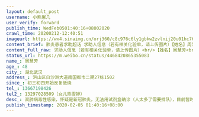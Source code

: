 ```yaml
---
layout: default_post
username: 小熊崽几
user_verify: forward
publish_time: WedFeb0501:40:16+08002020
crawl_time: 20200212-12:40:51
imageurl: https://wx4.sinaimg.cn/orj360/c8c976c6ly1gbkw2zvlnij20u01hc76k.jpg,https://wx1.sinaimg.cn/orj360/c8c976c6ly1gbkw304dbsj21hc0u0q5z.jpg,https://wx3.sinaimg.cn/orj360/c8c976c6ly1gbkw30f6orj21hc0u0ju3.jpg,https://wx4.sinaimg.cn/orj360/c8c976c6ly1gbkw30vdpbj21hc0u0dk3.jpg,https://wx2.sinaimg.cn/orj360/c8c976c6ly1gbkw317clij20u01hcdlf.jpg,https://wx4.sinaimg.cn/orj360/c8c976c6ly1gbkw31ss8cj20m80b4wfa.jpg
content_brief: 肺炎患者求助超话 求助人信息（若有相关化验单，请上传图片）【姓名】周慧芳【年龄】48【所在城市】湖北武汉【所在小区、社区】洪山区白沙洲大道南国都市二期27栋1502【患病时间】初三初四开始反复低烧【联系方式】13667198426【其他紧急联系人】13297028509（女儿熊雪婷）【病情描述】双 ...全文
content_full_raw: 求助人信息（若有相关化验单，请上传图片）<br/>【姓名】周慧芳<br/>【年龄】48<br/>【所在城市】湖北武汉<br/>【所在小区、社区】洪山区白沙洲大道南国都市二期27栋1502<br/>【患病时间】初三初四开始反复低烧<br/>【联系方式】13667198426<br/>【其他紧急联系人】13297028509（女儿熊雪婷）<br/>【病情描述】双肺病毒性感染，怀疑是新冠肺炎。无法用试剂盒确诊（人太多了需要排队），目前暂时居家隔离，社区集中隔离的地方也需要排队！在家反复低烧一周左右，偶尔38℃多，同时伴有浑身乏力、呼吸困难、食欲不振的症状。<br/>我妈妈年纪轻，没有其它疾病，不会有其它并发症，治愈几率非常非常大！希望能早点治疗我的妈妈，让她不会因为等等等等等，从轻微变成重症，甚至到无法挽救的地步！如果有朋友能提供隔离或者医院方面的帮助，我们全家感激不尽！！！<br/>2月3日检查并到七医院开了药，具体什么功效我也不清楚，但我妈妈依然反复发烧，呼吸越来越困难。同时她心里负担非常大，非常害怕！没什么信心<spanclass="url-icon"><imgalt=[泪]src="//h5.sinaimg.cn/m/emoticon/icon/default/d_lei-1b4b02f8b1.png"style="width:1em;height:1em;"/></span><spanclass="url-icon"><imgalt=[泪]src="//h5.sinaimg.cn/m/emoticon/icon/default/d_lei-1b4b02f8b1.png"style="width:1em;height:1em;"/></span><spanclass="url-icon"><imgalt=[泪]src="//h5.sinaimg.cn/m/emoticon/icon/default/d_lei-1b4b02f8b1.png"style="width:1em;height:1em;"/></span>我和我爸是密切接触者，已经开始伴有流鼻涕，轻微咳嗽，头晕等症状。<br/>我不想我刚大学毕业，妈妈就被那几个畜牲害死啊了<spanclass="url-icon"><imgalt=[泪]src="//h5.sinaimg.cn/m/emoticon/icon/default/d_lei-1b4b02f8b1.png"style="width:1em;height:1em;"/></span><spanclass="url-icon"><imgalt=[泪]src="//h5.sinaimg.cn/m/emoticon/icon/default/d_lei-1b4b02f8b1.png"style="width:1em;height:1em;"/></span><spanclass="url-icon"><imgalt=[泪]src="//h5.sinaimg.cn/m/emoticon/icon/default/d_lei-1b4b02f8b1.png"style="width:1em;height:1em;"/></span>我妈妈非常害怕，已经在交代后事了！！！求求各位好心人帮帮忙吧！！！拜托了！！！🙏🙏🙏<ahref="https://m.weibo.cn/search?containerid=231522type%3D1%26t%3D10%26q%3D%23%E5%85%A8%E5%9B%BD%E7%A1%AE%E8%AF%8A%E6%96%B0%E5%9E%8B%E8%82%BA%E7%82%8E%E7%97%85%E4%BE%8B%23&extparam=%23%E5%85%A8%E5%9B%BD%E7%A1%AE%E8%AF%8A%E6%96%B0%E5%9E%8B%E8%82%BA%E7%82%8E%E7%97%85%E4%BE%8B%23"data-hide=""><spanclass="surl-text">#全国确诊新型肺炎病例#</span></a><ahref="https://m.weibo.cn/search?containerid=231522type%3D1%26t%3D10%26q%3D%23%E6%AD%A6%E6%B1%89%E8%82%BA%E7%82%8E%23&extparam=%23%E6%AD%A6%E6%B1%89%E8%82%BA%E7%82%8E%23"data-hide=""><spanclass="surl-text">#武汉肺炎#</span></a><ahref="https://m.weibo.cn/search?containerid=231522type%3D1%26t%3D10%26q%3D%23%E8%AF%95%E5%89%82%E7%9B%92%E6%A3%80%E6%B5%8B%E6%97%B6%E9%97%B4%E7%BC%A9%E7%9F%AD%E5%88%B01%E5%A4%A9%23&extparam=%23%E8%AF%95%E5%89%82%E7%9B%92%E6%A3%80%E6%B5%8B%E6%97%B6%E9%97%B4%E7%BC%A9%E7%9F%AD%E5%88%B01%E5%A4%A9%23"data-hide=""><spanclass="surl-text">#试剂盒检测时间缩短到1天#</span></a><adata-url="http://t.cn/R2WxQOQ"href="http://weibo.com/p/1001018008642010000000000"data-hide=""><spanclass='url-icon'><imgstyle='width:1rem;height:1rem'src='https://h5.sinaimg.cn/upload/2015/09/25/3/timeline_card_small_location_default.png'></span><spanclass="surl-text">武汉</span></a>
status_url: https://m.weibo.cn/status/4468420865355083
name_: 周慧芳
age_: 48
city_: 湖北武汉
address_: 洪山区白沙洲大道南国都市二期27栋1502
since_: 初三初四开始反复低烧
tel_: 13667198426
tel2_: 13297028509（女儿熊雪婷）
desc_: 双肺病毒性感染，怀疑是新冠肺炎。无法用试剂盒确诊（人太多了需要排队），目前暂时居家隔离，社区集中隔离的地方也需要排队！在家反复低烧一周左右，偶尔38℃多，同时伴有浑身乏力、呼吸困难、食欲不振的症状。我妈妈年纪轻，没有其它疾病，不会有其它并发症，治愈几率非常非常大！希望能早点治疗我的妈妈，让她不会因为等等等等等，从轻微变成重症，甚至到无法挽救的地步！如果有朋友能提供隔离或者医院方面的帮助，我们全家感激不尽！！！2月3日检查并到七医院开了药，具体什么功效我也不清楚，但我妈妈依然反复发烧，呼吸越来越困难。同时她心里负担非常大，非常害怕！没什么信心<spanclass="url-icon"><imgalt=[泪]src="//h5.sinaimg.cn/m/emoticon/icon/default/d_lei-1b4b02f8b1.png"style="width1em;height1em;"/></span><spanclass="url-icon"><imgalt=[泪]src="//h5.sinaimg.cn/m/emoticon/icon/default/d_lei-1b4b02f8b1.png"style="width1em;height1em;"/></span><spanclass="url-icon"><imgalt=[泪]src="//h5.sinaimg.cn/m/emoticon/icon/default/d_lei-1b4b02f8b1.png"style="width1em;height1em;"/></span>我和我爸是密切接触者，已经开始伴有流鼻涕，轻微咳嗽，头晕等症状。我不想我刚大学毕业，妈妈就被那几个畜牲害死啊了<spanclass="url-icon"><imgalt=[泪]src="//h5.sinaimg.cn/m/emoticon/icon/default/d_lei-1b4b02f8b1.png"style="width1em;height1em;"/></span><spanclass="url-icon"><imgalt=[泪]src="//h5.sinaimg.cn/m/emoticon/icon/default/d_lei-1b4b02f8b1.png"style="width1em;height1em;"/></span><spanclass="url-icon"><imgalt=[泪]src="//h5.sinaimg.cn/m/emoticon/icon/default/d_lei-1b4b02f8b1.png"style="width1em;height1em;"/></span>我妈妈非常害怕，已经在交代后事了！！！求求各位好心人帮帮忙吧！！！拜托了！！！🙏🙏🙏<ahref="https//m.weibo.cn/search?containerid=231522type%3D1%26t%3D10%26q%3D%23%E5%85%A8%E5%9B%BD%E7%A1%AE%E8%AF%8A%E6%96%B0%E5%9E%8B%E8%82%BA%E7%82%8E%E7%97%85%E4%BE%8B%23&extparam=%23%E5%85%A8%E5%9B%BD%E7%A1%AE%E8%AF%8A%E6%96%B0%E5%9E%8B%E8%82%BA%E7%82%8E%E7%97%85%E4%BE%8B%23"data-hide=""><spanclass="surl-text">#全国确诊新型肺炎病例#</span></a><ahref="https//m.weibo.cn/search?containerid=231522type%3D1%26t%3D10%26q%3D%23%E6%AD%A6%E6%B1%89%E8%82%BA%E7%82%8E%23&extparam=%23%E6%AD%A6%E6%B1%89%E8%82%BA%E7%82%8E%23"data-hide=""><spanclass="surl-text">#武汉肺炎#</span></a><ahref="https//m.weibo.cn/search?containerid=231522type%3D1%26t%3D10%26q%3D%23%E8%AF%95%E5%89%82%E7%9B%92%E6%A3%80%E6%B5%8B%E6%97%B6%E9%97%B4%E7%BC%A9%E7%9F%AD%E5%88%B01%E5%A4%A9%23&extparam=%23%E8%AF%95%E5%89%82%E7%9B%92%E6%A3%80%E6%B5%8B%E6%97%B6%E9%97%B4%E7%BC%A9%E7%9F%AD%E5%88%B01%E5%A4%A9%23"data-hide=""><spanclass="surl-text">#试剂盒检测时间缩短到1天#</span></a><adata-url="http//t.cn/R2WxQOQ"href="http//weibo.com/p/1001018008642010000000000"data-hide=""><spanclass='url-icon'><imgstyle='width1rem;height1rem'src='https//h5.sinaimg.cn/upload/2015/09/25/3/timeline_card_small_location_default.png'></span><spanclass="surl-text">武汉</span></a>
publish_timestamp: 2020-02-05 01:40:16+08:00
---
```

